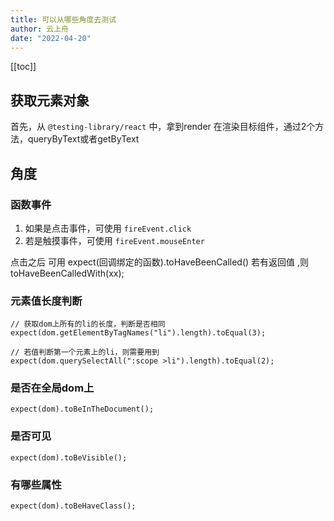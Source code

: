 ```yaml
---
title: 可以从哪些角度去测试
author: 云上舟
date: "2022-04-20"
---
```


[[toc]]
## 获取元素对象
首先，从 `@testing-library/react` 中，拿到render
在渲染目标组件，通过2个方法，queryByText或者getByText

## 角度
### 函数事件
1. 如果是点击事件，可使用 `fireEvent.click`
2. 若是触摸事件，可使用 `fireEvent.mouseEnter`

点击之后 可用 expect(回调绑定的函数).toHaveBeenCalled()
若有返回值 ,则 toHaveBeenCalledWith(xx);

### 元素值长度判断
```tsx
// 获取dom上所有的li的长度，判断是否相同
expect(dom.getElementByTagNames("li").length).toEqual(3);

// 若值判断第一个元素上的li，则需要用到
expect(dom.querySelectAll(":scope >li").length).toEqual(2);
```

### 是否在全局dom上
```tsx
expect(dom).toBeInTheDocument();
```

### 是否可见

```tsx
expect(dom).toBeVisible();
```

### 有哪些属性

```tsx
expect(dom).toBeHaveClass();
```
